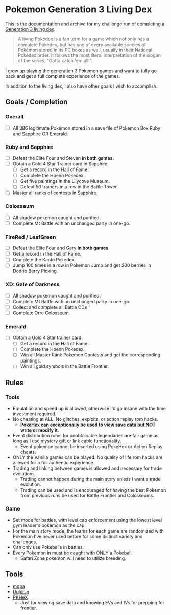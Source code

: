 # Pokemon Generation 3 Living Dex

This is the documentation and archive for my challenge run of [completing a Generation 3 living dex](https://bulbapedia.bulbagarden.net/wiki/Living_Pok%C3%A9dex).

> A living Pokédex is a fan term for a game which not only has a complete Pokédex, but has one of every available species of Pokémon stored in its PC boxes as well, usually in their National Pokédex order. It follows the most literal interpretation of the slogan of the series, "Gotta catch 'em all!".

I grew up playing the generation 3 Pokemon games and want to fully go back and get a full complete experience of the games.

In addition to the living dex, I also have other goals I wish to accomplish.

## Goals / Completion

### Overall

- [ ] All 386 legitimate Pokémon stored in a save file of Pokemon Box Ruby and Sapphire OR Emerald.

### Ruby and Sapphire

- [ ] Defeat the Elite Four and Steven **in both games**.
- [ ] Obtain a Gold 4 Star Trainer card in Sapphire.
    - [ ] Get a record in the Hall of Fame.
    - [ ] Complete the Hoenn Pokedex.
    - [ ] Get five paintings in the Lilycove Museum.
    - [ ] Defeat 50 trainers in a row in the Battle Tower.
- [ ] Master all ranks of contests in Sapphire.

### Colosseum
 
- [ ] All shadow pokemon caught and purified.
- [ ] Complete Mt Battle with an unchanged party in one-go.

### FireRed / LeafGreen

- [ ] Defeat the Elite Four and Gary **in both games**.
- [ ] Get a record in the Hall of Fame.
- [ ] Complete the Kanto Pokedex.
- [ ] Jump 100 times in a row in Pokemon Jump and get 200 berries in Dodrio Berry Picking.

### XD: Gale of Darkness

- [ ] All shadow pokemon caught and purified.
- [ ] Complete Mt Battle with an unchanged party in one-go.
- [ ] Collect and complete all Battle CDs
- [ ] Complete Orre Colosseum.

### Emerald

- [ ] Obtain a Gold 4 Star trainer card.
     - [ ] Get a record in the Hall of Fame.
     - [ ] Complete the Hoenn Pokedex.
     - [ ] Win all Master Rank Pokemon Contests and get the corresponding paintings.
     - [ ] Win all gold symbols in the Battle Frontier.

## Rules

### Tools

- Emulation and speed up is allowed, otherwise I'd go insane with the time investment required.
- No cheating at ALL. No glitches, exploits, or action replay rom hacks.
    - **PokeHex can exceptionally be used to view save data but NOT write or modify it.**
- Event distribution roms for unobtainable legendaries are fair game as long as I use mystery gift or link cable functionality.
    - Event pokemon cannot be inserted using PokeHex or Action Replay cheats.
- ONLY the Vanilla games can be played. No quality of life rom hacks are allowed for a full authentic experience.
- Trading and linking between games is allowed and necessary for trade evolutions.
    - Trading cannot happen during the main story unless I want a trade evolution.
    - Trading can be used and is encouraged for having the best Pokemon from previous runs be used for Battle Frontier and Colosseums.

### Game

- Set mode for battles, with level cap enforcement using the lowest level gym leader's pokemon as the cap.
- For the main story mode, the teams for each game are randomized with Pokemon I've never used before for some distinct variety and challenges.
- Can only use Pokeballs in battles.
- Every Pokemon in must be caught with ONLY a Pokeball.
    - Safari Zone pokemon will need to utilize breeding.

## Tools

- [mgba](https://mgba.io/) 
- [Dolphin](https://dolphin-emu.org/)
- [PKHeX](https://projectpokemon.org/home/files/file/1-pkhex/)
    - Just for viewing save data and knowing EVs and IVs for prepping for frontier.

